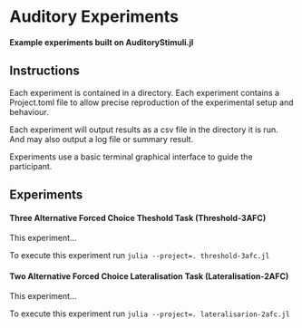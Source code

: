 # Auditory Experiments

#### Example experiments built on AuditoryStimuli.jl

## Instructions

Each experiment is contained in a directory. Each experiment contains a Project.toml file to allow precise reproduction of the experimental setup and behaviour.

Each experiment will output results as a csv file in the directory it is run. And may also output a log file or summary result.

Experiments use a basic terminal graphical interface to guide the participant.

## Experiments

#### Three Alternative Forced Choice Theshold Task (Threshold-3AFC)

This experiment...

To execute this experiment run `julia --project=. threshold-3afc.jl`

#### Two Alternative Forced Choice Lateralisation Task (Lateralisation-2AFC)

This experiment...

To execute this experiment run `julia --project=. lateralisarion-2afc.jl`


